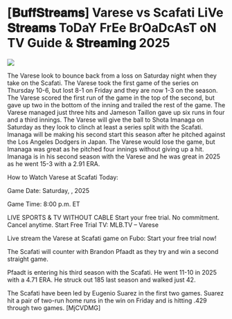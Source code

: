 # [𝐁𝐮𝐟𝐟𝐒𝐭𝐫𝐞𝐚𝐦𝐬] Varese vs Scafati LiVe 𝐒𝐭𝐫𝐞𝐚𝐦𝐬 ToDaY FrEe BrOaDcAsT oN TV Guide & 𝐒𝐭𝐫𝐞𝐚𝐦𝐢𝐧𝐠  2025  
  
  
[![](https://i.imgur.com/qSNzIqt.png)](https://movie.rssnews.media/UihKgGiA.php)  
  
The Varese look to bounce back from a loss on Saturday night when they take on the Scafati. The Varese took the first game of the series on Thursday 10-6, but lost 8-1 on Friday and they are now 1-3 on the season. The Varese scored the first run of the game in the top of the second, but gave up two in the bottom of the inning and trailed the rest of the game. The Varese managed just three hits and Jameson Taillon gave up six runs in four and a third innings. The Varese will give the ball to Shota Imanaga on Saturday as they look to clinch at least a series split with the Scafati. Imanaga will be making his second start this season after he pitched against the Los Angeles Dodgers in Japan. The Varese would lose the game, but Imanaga was great as he pitched four innings without giving up a hit. Imanaga is in his second season with the Varese and he was great in 2025 as he went 15-3 with a 2.91 ERA.

How to Watch Varese at Scafati Today:

Game Date: Saturday, , 2025

Game Time: 8:00 p.m. ET

LIVE SPORTS & TV WITHOUT CABLE
Start your free trial. No commitment. Cancel anytime.
Start Free Trial
TV: MLB.TV – Varese

Live stream the Varese at Scafati game on Fubo: Start your free trial now!

The Scafati will counter with Brandon Pfaadt as they try and win a second straight game.

Pfaadt is entering his third season with the Scafati. He went 11-10 in 2025 with a 4.71 ERA. He struck out 185 last season and walked just 42.

The Scafati have been led by Eugenio Suarez in the first two games. Suarez hit a pair of two-run home runs in the win on Friday and is hitting .429 through two games. [MjCVDMG]
